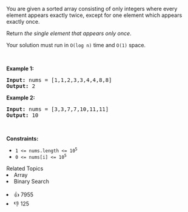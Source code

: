 <p>You are given a sorted array consisting of only integers where every element appears exactly twice, except for one element which appears exactly once.</p>

<p>Return <em>the single element that appears only once</em>.</p>

<p>Your solution must run in <code>O(log n)</code> time and <code>O(1)</code> space.</p>

<p>&nbsp;</p> 
<p><strong class="example">Example 1:</strong></p> 
<pre><strong>Input:</strong> nums = [1,1,2,3,3,4,4,8,8]
<strong>Output:</strong> 2
</pre>
<p><strong class="example">Example 2:</strong></p> 
<pre><strong>Input:</strong> nums = [3,3,7,7,10,11,11]
<strong>Output:</strong> 10
</pre> 
<p>&nbsp;</p> 
<p><strong>Constraints:</strong></p>

<ul> 
 <li><code>1 &lt;= nums.length &lt;= 10<sup>5</sup></code></li> 
 <li><code>0 &lt;= nums[i] &lt;= 10<sup>5</sup></code></li> 
</ul>

<div><div>Related Topics</div><div><li>Array</li><li>Binary Search</li></div></div><br><div><li>👍 7955</li><li>👎 125</li></div>